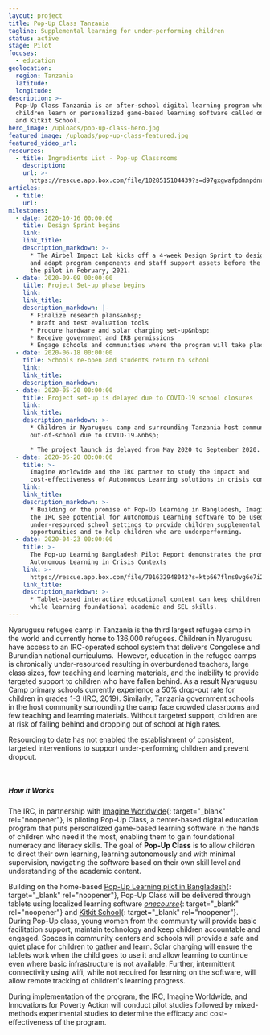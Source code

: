 ```yaml
---
layout: project
title: Pop-Up Class Tanzania
tagline: Supplemental learning for under-performing children
status: active
stage: Pilot
focuses:
  - education
geolocation:
  region: Tanzania
  latitude:
  longitude:
description: >-
  Pop-Up Class Tanzania is an after-school digital learning program where
  children learn on personalized game-based learning software called onecourse
  and Kitkit School.
hero_image: /uploads/pop-up-class-hero.jpg
featured_image: /uploads/pop-up-class-featured.jpg
featured_video_url:
resources:
  - title: Ingredients List - Pop-up Classrooms
    description:
    url: >-
      https://rescue.app.box.com/file/1028515104439?s=d97gxgwafpdmnpdnrl37dh5wp5leo2bo
articles:
  - title:
    url:
milestones:
  - date: 2020-10-16 00:00:00
    title: Design Sprint begins
    link:
    link_title:
    description_markdown: >-
      * The Airbel Impact Lab kicks off a 4-week Design Sprint to design, test,
      and adapt program components and staff support assets before the launch of
      the pilot in February, 2021.
  - date: 2020-09-09 00:00:00
    title: Project Set-up phase begins
    link:
    link_title:
    description_markdown: |-
      * Finalize research plans&nbsp;
      * Draft and test evaluation tools
      * Procure hardware and solar charging set-up&nbsp;
      * Receive government and IRB permissions
      * Engage schools and communities where the program will take place
  - date: 2020-06-18 00:00:00
    title: Schools re-open and students return to school
    link:
    link_title:
    description_markdown:
  - date: 2020-05-20 00:00:00
    title: Project set-up is delayed due to COVID-19 school closures
    link:
    link_title:
    description_markdown: >-
      * Children in Nyarugusu camp and surrounding Tanzania host communities are
      out-of-school due to COVID-19.&nbsp;

      * The project launch is delayed from May 2020 to September 2020.
  - date: 2020-05-20 00:00:00
    title: >-
      Imagine Worldwide and the IRC partner to study the impact and
      cost-effectiveness of Autonomous Learning solutions in crisis contexts
    link:
    link_title:
    description_markdown: >-
      * Building on the promise of Pop-Up Learning in Bangladesh, Imagine and
      the IRC see potential for Autonomous Learning software to be used in
      under-resourced school settings to provide children supplemental learning
      opportunities and to help children who are underperforming.
  - date: 2020-04-23 00:00:00
    title: >-
      The Pop-up Learning Bangladesh Pilot Report demonstrates the promise of
      Autonomous Learning in Crisis Contexts
    link: >-
      https://rescue.app.box.com/file/701632948042?s=ktp667flns0vg6e7i27hn0pzwlt8ngoe
    link_title:
    description_markdown: >-
      * Tablet-based interactive educational content can keep children engaged
      while learning foundational academic and SEL skills.
---
```

Nyarugusu refugee camp in Tanzania is the third largest refugee camp in the world and currently home to 136,000 refugees. Children in Nyarugusu have access to an IRC-operated school system that delivers Congolese and Burundian national curriculums.&nbsp; However, education in the refugee camps is chronically under-resourced resulting in overburdened teachers, large class sizes, few teaching and learning materials, and the inability to provide targeted support to children who have fallen behind. As a result Nyarugusu Camp primary schools currently experience a 50% drop-out rate for children in grades 1-3 (IRC, 2019). Similarly, Tanzania government schools in the host community surrounding the camp face crowded classrooms and few teaching and learning materials. Without targeted support, children are at risk of falling behind and dropping out of school at high rates.&nbsp;

Resourcing to date has not enabled the establishment of consistent, targeted interventions to support under-performing children and prevent dropout.&nbsp;&nbsp;

&nbsp;

##### How it Works

The IRC, in partnership with [Imagine Worldwide](https://www.imagineworldwide.org/){: target="_blank" rel="noopener"}, is piloting Pop-Up Class, a center-based digital education program that puts personalized game-based learning software in the hands of children who need it the most, enabling them to gain foundational numeracy and literacy skills. The goal of **Pop-Up Class** is to allow children to direct their own learning, learning autonomously and with minimal supervision, navigating the software based on their own skill level and understanding of the academic content.&nbsp;

Building on the home-based [Pop-Up Learning pilot in Bangladesh](https://airbel.rescue.org/projects/pop-up-learning/){: target="_blank" rel="noopener"}, Pop-Up Class will be delivered through tablets using localized learning software [*onecourse*](https://onebillion.org/onecourse/app/){: target="_blank" rel="noopener"} and [Kitkit School](http://kitkitschool.com/){: target="_blank" rel="noopener"}. During Pop-Up class, young women from the community will provide basic facilitation support, maintain technology and keep children accountable and engaged. Spaces in community centers and schools will provide a safe and quiet place for children to gather and learn. Solar charging will ensure the tablets work when the child goes to use it and allow learning to continue even where basic infrastructure is not available. Further, intermittent connectivity using wifi, while not required for learning on the software, will allow remote tracking of children's learning progress.&nbsp;

During implementation of the program, the IRC, Imagine Worldwide, and Innovations for Poverty Action will conduct pilot studies followed by mixed-methods experimental studies to determine the efficacy and cost-effectiveness of the program.